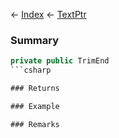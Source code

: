 ← [Index](Api-Index) ← [TextPtr](VRage.Game.ModAPI.Ingame.Utilities.TextPtr)

### Summary

```csharp
private public TrimEnd
```csharp

### Returns

### Example

### Remarks

